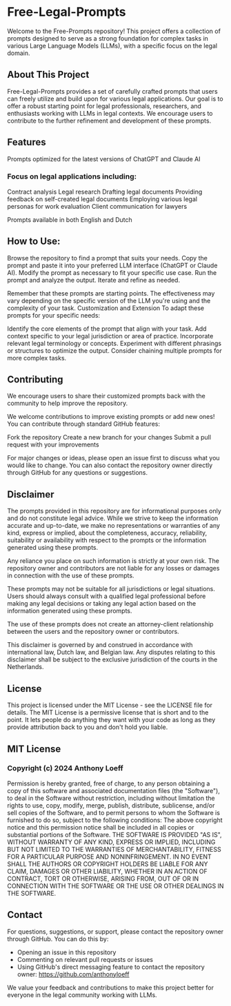 # Free-Legal-Prompts
Welcome to the Free-Prompts repository! This project offers a collection of prompts designed to serve as a strong foundation for complex tasks in various Large Language Models (LLMs), with a specific focus on the legal domain.

## About This Project
Free-Legal-Prompts provides a set of carefully crafted prompts that users can freely utilize and build upon for various legal applications. Our goal is to offer a robust starting point for legal professionals, researchers, and enthusiasts working with LLMs in legal contexts. We encourage users to contribute to the further refinement and development of these prompts.

## Features
Prompts optimized for the latest versions of ChatGPT and Claude AI
### Focus on legal applications including:
Contract analysis
Legal research
Drafting legal documents
Providing feedback on self-created legal documents
Employing various legal personas for work evaluation
Client communication for lawyers

Prompts available in both English and Dutch

## How to Use:
Browse the repository to find a prompt that suits your needs.
Copy the prompt and paste it into your preferred LLM interface (ChatGPT or Claude AI).
Modify the prompt as necessary to fit your specific use case.
Run the prompt and analyze the output.
Iterate and refine as needed.

Remember that these prompts are starting points. The effectiveness may vary depending on the specific version of the LLM you're using and the complexity of your task.
Customization and Extension
To adapt these prompts for your specific needs:

Identify the core elements of the prompt that align with your task.
Add context specific to your legal jurisdiction or area of practice.
Incorporate relevant legal terminology or concepts.
Experiment with different phrasings or structures to optimize the output.
Consider chaining multiple prompts for more complex tasks.

## Contributing
We encourage users to share their customized prompts back with the community to help improve the repository.

We welcome contributions to improve existing prompts or add new ones! You can contribute through standard GitHub features:

Fork the repository
Create a new branch for your changes
Submit a pull request with your improvements

For major changes or ideas, please open an issue first to discuss what you would like to change.
You can also contact the repository owner directly through GitHub for any questions or suggestions.

## Disclaimer
The prompts provided in this repository are for informational purposes only and do not constitute legal advice. While we strive to keep the information accurate and up-to-date, we make no representations or warranties of any kind, express or implied, about the completeness, accuracy, reliability, suitability or availability with respect to the prompts or the information generated using these prompts.

Any reliance you place on such information is strictly at your own risk. The repository owner and contributors are not liable for any losses or damages in connection with the use of these prompts.

These prompts may not be suitable for all jurisdictions or legal situations. Users should always consult with a qualified legal professional before making any legal decisions or taking any legal action based on the information generated using these prompts.

The use of these prompts does not create an attorney-client relationship between the users and the repository owner or contributors.

This disclaimer is governed by and construed in accordance with international law, Dutch law, and Belgian law. Any disputes relating to this disclaimer shall be subject to the exclusive jurisdiction of the courts in the Netherlands.

## License
This project is licensed under the MIT License - see the LICENSE file for details.
The MIT License is a permissive license that is short and to the point. It lets people do anything they want with your code as long as they provide attribution back to you and don't hold you liable.

## MIT License
### Copyright (c) 2024 Anthony Loeff
Permission is hereby granted, free of charge, to any person obtaining a copy
of this software and associated documentation files (the "Software"), to deal
in the Software without restriction, including without limitation the rights
to use, copy, modify, merge, publish, distribute, sublicense, and/or sell
copies of the Software, and to permit persons to whom the Software is
furnished to do so, subject to the following conditions:
The above copyright notice and this permission notice shall be included in all
copies or substantial portions of the Software.
THE SOFTWARE IS PROVIDED "AS IS", WITHOUT WARRANTY OF ANY KIND, EXPRESS OR
IMPLIED, INCLUDING BUT NOT LIMITED TO THE WARRANTIES OF MERCHANTABILITY,
FITNESS FOR A PARTICULAR PURPOSE AND NONINFRINGEMENT. IN NO EVENT SHALL THE
AUTHORS OR COPYRIGHT HOLDERS BE LIABLE FOR ANY CLAIM, DAMAGES OR OTHER
LIABILITY, WHETHER IN AN ACTION OF CONTRACT, TORT OR OTHERWISE, ARISING FROM,
OUT OF OR IN CONNECTION WITH THE SOFTWARE OR THE USE OR OTHER DEALINGS IN THE
SOFTWARE.

## Contact
For questions, suggestions, or support, please contact the repository owner through GitHub. You can do this by:
- Opening an issue in this repository
- Commenting on relevant pull requests or issues
- Using GitHub's direct messaging feature to contact the repository owner: https://github.com/anthonyloeff

We value your feedback and contributions to make this project better for everyone in the legal community working with LLMs.